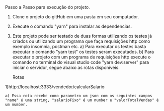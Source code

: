  Passo a Passo para execução do projeto.

1) Clone o projeto do gitHub em uma pasta em seu computador.
2) Execute o comando "yarn" para instalar as dependencias.
3) Este projeto pode ser testado de duas formas utilizando os testes já criados ou utilizando um programa que faça requisições http como exemplo insomnia, postman etc.
    a) Para executar os testes basta executar o comando "yarn test" os testes seram executados.
    b) Para executar o projeto com um programa de requisições http execute o comando no terminal do visual studio code "yarn dev:server" para iniciar o servidor, segue abaixo as rotas disponiveis.

    Rotas

1)http://localhost:3333/vendedor/calcularSalario
    
    a) Essa rota recebe como parametro um json com os seguintes campos "name" é uma string, "salarioFixo" é um number e "valorTotalVendas" é um number.